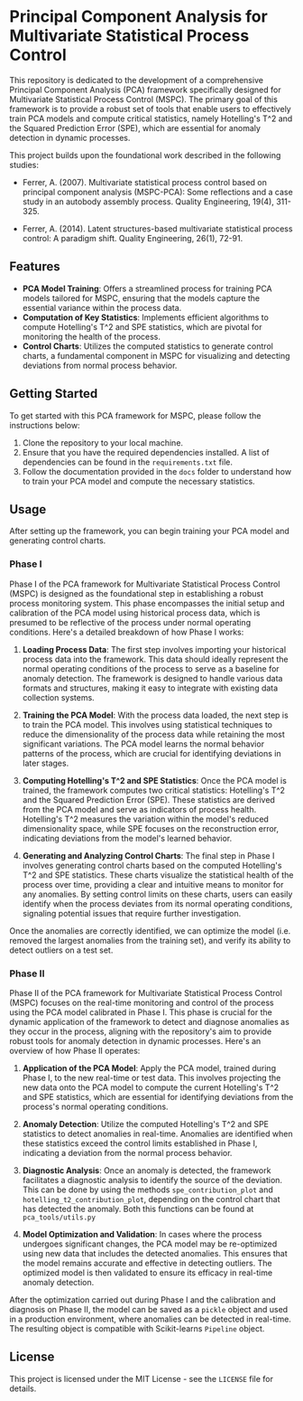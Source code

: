 # Principal Component Analysis for Multivariate Statistical Process Control

This repository is dedicated to the development of a comprehensive Principal Component Analysis (PCA) framework specifically designed for Multivariate Statistical Process Control (MSPC). The primary goal of this framework is to provide a robust set of tools that enable users to effectively train PCA models and compute critical statistics, namely Hotelling's T^2 and the Squared Prediction Error (SPE), which are essential for anomaly detection in dynamic processes.

This project builds upon the foundational work described in the following studies:

- Ferrer, A. (2007). Multivariate statistical process control based on principal component analysis (MSPC-PCA): Some reflections and a case study in an autobody assembly process. Quality Engineering, 19(4), 311-325.

- Ferrer, A. (2014). Latent structures-based multivariate statistical process control: A paradigm shift. Quality Engineering, 26(1), 72-91.

## Features

- **PCA Model Training**: Offers a streamlined process for training PCA models tailored for MSPC, ensuring that the models capture the essential variance within the process data.
- **Computation of Key Statistics**: Implements efficient algorithms to compute Hotelling's T^2 and SPE statistics, which are pivotal for monitoring the health of the process.
- **Control Charts**: Utilizes the computed statistics to generate control charts, a fundamental component in MSPC for visualizing and detecting deviations from normal process behavior.

## Getting Started

To get started with this PCA framework for MSPC, please follow the instructions below:

1. Clone the repository to your local machine.
2. Ensure that you have the required dependencies installed. A list of dependencies can be found in the `requirements.txt` file.
3. Follow the documentation provided in the `docs` folder to understand how to train your PCA model and compute the necessary statistics.

## Usage
After setting up the framework, you can begin training your PCA model and generating control charts.

### Phase I

Phase I of the PCA framework for Multivariate Statistical Process Control (MSPC) is designed as the foundational step in establishing a robust process monitoring system. This phase encompasses the initial setup and calibration of the PCA model using historical process data, which is presumed to be reflective of the process under normal operating conditions. Here's a detailed breakdown of how Phase I works:

1. **Loading Process Data**: The first step involves importing your historical process data into the framework. This data should ideally represent the normal operating conditions of the process to serve as a baseline for anomaly detection. The framework is designed to handle various data formats and structures, making it easy to integrate with existing data collection systems.

2. **Training the PCA Model**: With the process data loaded, the next step is to train the PCA model. This involves using statistical techniques to reduce the dimensionality of the process data while retaining the most significant variations. The PCA model learns the normal behavior patterns of the process, which are crucial for identifying deviations in later stages.

3. **Computing Hotelling's T^2 and SPE Statistics**: Once the PCA model is trained, the framework computes two critical statistics: Hotelling's T^2 and the Squared Prediction Error (SPE). These statistics are derived from the PCA model and serve as indicators of process health. Hotelling's T^2 measures the variation within the model's reduced dimensionality space, while SPE focuses on the reconstruction error, indicating deviations from the model's learned behavior.

4. **Generating and Analyzing Control Charts**: The final step in Phase I involves generating control charts based on the computed Hotelling's T^2 and SPE statistics. These charts visualize the statistical health of the process over time, providing a clear and intuitive means to monitor for any anomalies. By setting control limits on these charts, users can easily identify when the process deviates from its normal operating conditions, signaling potential issues that require further investigation.

Once the anomalies are correctly identified, we can optimize the model (i.e. removed the largest anomalies from the training set), and verify its ability to detect outliers on a test set.

### Phase II

Phase II of the PCA framework for Multivariate Statistical Process Control (MSPC) focuses on the real-time monitoring and control of the process using the PCA model calibrated in Phase I. This phase is crucial for the dynamic application of the framework to detect and diagnose anomalies as they occur in the process, aligning with the repository's aim to provide robust tools for anomaly detection in dynamic processes. Here's an overview of how Phase II operates:

1. **Application of the PCA Model**: Apply the PCA model, trained during Phase I, to the new real-time or test data. This involves projecting the new data onto the PCA model to compute the current Hotelling's T^2 and SPE statistics, which are essential for identifying deviations from the process's normal operating conditions.

2. **Anomaly Detection**: Utilize the computed Hotelling's T^2 and SPE statistics to detect anomalies in real-time. Anomalies are identified when these statistics exceed the control limits established in Phase I, indicating a deviation from the normal process behavior.

3. **Diagnostic Analysis**: Once an anomaly is detected, the framework facilitates a diagnostic analysis to identify the source of the deviation. This can be done by using the methods `spe_contribution_plot` and `hotelling_t2_contribution_plot`, depending on the control chart that has detected the anomaly. Both this functions can be found at `pca_tools/utils.py`

4. **Model Optimization and Validation**: In cases where the process undergoes significant changes, the PCA model may be re-optimized using new data that includes the detected anomalies. This ensures that the model remains accurate and effective in detecting outliers. The optimized model is then validated to ensure its efficacy in real-time anomaly detection.

After the optimization carried out during Phase I and the calibration and diagnosis on Phase II, the model can be saved as a `pickle` object and used in a production environment, where anomalies can be detected in real-time. The resulting object is compatible with Scikit-learns `Pipeline` object.

## License

This project is licensed under the MIT License - see the `LICENSE` file for details.